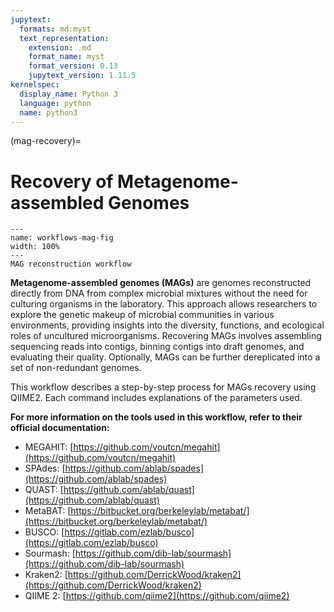 ```yaml
---
jupytext:
  formats: md:myst
  text_representation:
    extension: .md
    format_name: myst
    format_version: 0.13
    jupytext_version: 1.11.5
kernelspec:
  display_name: Python 3
  language: python
  name: python3
---
```

(mag-recovery)=
# Recovery of Metagenome-assembled Genomes
```{figure} ../../_static/workflows-mags.png
---
name: workflows-mag-fig
width: 100%
---
MAG reconstruction workflow
```

**Metagenome-assembled genomes (MAGs)** are genomes reconstructed directly from DNA from complex microbial mixtures without 
the need for culturing organisms in the laboratory. This approach allows researchers to explore the genetic makeup of 
microbial communities in various environments, providing insights into the diversity, functions, and ecological roles of 
uncultured microorganisms. Recovering MAGs involves assembling sequencing reads into contigs, binning contigs into draft 
genomes, and evaluating their quality. Optionally, MAGs can be further dereplicated into a set of non-redundant genomes.

This workflow describes a step-by-step process for MAGs recovery using QIIME2. Each command includes explanations of the 
parameters used.

**For more information on the tools used in this workflow, refer to their official documentation:**

- MEGAHIT: [https://github.com/voutcn/megahit](https://github.com/voutcn/megahit)
- SPAdes: [https://github.com/ablab/spades](https://github.com/ablab/spades)
- QUAST: [https://github.com/ablab/quast](https://github.com/ablab/quast)
- MetaBAT: [https://bitbucket.org/berkeleylab/metabat/](https://bitbucket.org/berkeleylab/metabat/)
- BUSCO: [https://gitlab.com/ezlab/busco](https://gitlab.com/ezlab/busco)
- Sourmash: [https://github.com/dib-lab/sourmash](https://github.com/dib-lab/sourmash)
- Kraken2: [https://github.com/DerrickWood/kraken2](https://github.com/DerrickWood/kraken2)
- QIIME 2: [https://github.com/qiime2](https://github.com/qiime2)
